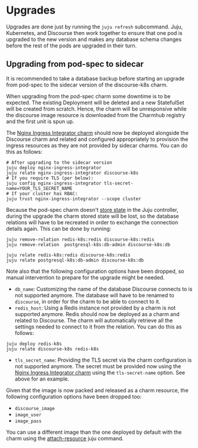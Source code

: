 # Upgrades

Upgrades are done just by running the `juju refresh` subcommand. Juju, Kubernetes, and Discourse then work together to ensure that one pod is upgraded to the new version and makes any database schema changes before the rest of the pods are upgraded in their turn.

## Upgrading from pod-spec to sidecar
It is recommended to take a database backup before starting an upgrade from pod-spec to the sidecar version of the discourse-k8s charm.

When upgrading from the pod-spec charm some downtime is to be expected. The existing Deployment will be deleted and a new StatefulSet will be created from scratch. Hence, the charm will be unresponsive while the discourse image resource is downloaded from the Charmhub registry and the first unit is spun up.

The [Nginx Ingress Integrator charm](https://charmhub.io/nginx-ingress-integrator) should now be deployed alongside the Discourse charm and related and configured appropriately to provision the ingress resources as they are not provided by sidecar charms. You can do this as follows:
```
# After upgrading to the sidecar version
juju deploy nginx-ingress-integrator
juju relate nginx-ingress-integrator discourse-k8s
# If you require TLS (per below):
juju config nginx-ingress-integrator tls-secret-name=YOUR_TLS_SECRET_NAME
# If your cluster has RBAC:
juju trust nginx-ingress-integrator --scope cluster
```

Because the pod-spec charm doesn't [store state](https://discourse.charmhub.io/t/keeping-state-in-juju-controllers-in-operator-framework/3303) in the Juju controller, during the upgrade the charm stored state will be lost, so the database relations will have to be recreated in order to exchange the connection details again. This can be done by running:
```
juju remove-relation redis-k8s:redis discourse-k8s:redis
juju remove-relation  postgresql-k8s:db-admin discourse-k8s:db

juju relate redis-k8s:redis discourse-k8s:redis
juju relate postgresql-k8s:db-admin discourse-k8s:db
```

Note also that the following configuration options have been dropped, so manual intervention to prepare for the upgrade might be needed.
* `db_name`: Customizing the name of the database Discourse connects to is not supported anymore. The database will have to be renamed to `discourse`, in order for the charm to be able to connect to it.
* `redis_host`: Using a Redis instance not provided by a charm is not supported anymore. Redis should now be deployed as a charm and related to Discourse. The charm will automatically retrieve all the settings needed to connect to it from the relation. You can do this as follows:
```
juju deploy redis-k8s
juju relate discourse-k8s redis-k8s
```
* `tls_secret_name`: Providing the TLS secret via the charm configuration is not supported anymore. The secret must be provided now using the [Nginx Ingress Integrator charm](https://charmhub.io/nginx-ingress-integrator) using the `tls-secret-name` option. See above for an example.

Given that the image is now packed and released as a charm resource, the following configuration options have been dropped too:
* `discourse_image`
* `image_user`
* `image_pass`

You can use a different image than the one deployed by default with the charm using the [attach-resource](https://juju.is/docs/olm/juju-attach-resource) juju command.
